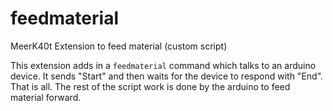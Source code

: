 # feedmaterial
MeerK40t Extension to feed material (custom script)

This extension adds in a `feedmaterial` command which talks to an arduino device. It sends "Start" and then waits for the device to respond with "End". That is all. The rest of the script work is done by the arduino to feed material forward.

